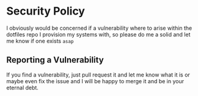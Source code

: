 # Security Policy

I obviously would be concerned if a vulnerability where to arise within the dotfiles repo I provision my systems with, so please do me a solid and let me know if one exists `asap`

## Reporting a Vulnerability

If you find a vulnerability, just pull request it and let me know what it is or maybe even fix the issue and I will be happy to merge it and be in your eternal debt. 
